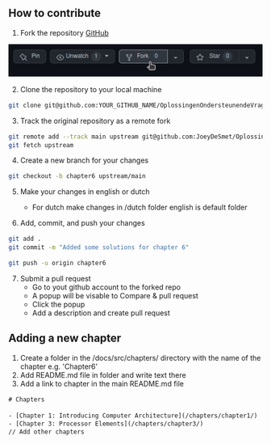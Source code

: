 ## How to contribute

1. Fork the repository [GitHub](https://github.com/JoeyDeSmet/OplossingenOndersteunendeVragenComputerarchitectuur)

![Fork](/img/Fork.png)

2. Clone the repository to your local machine

```bash
git clone git@github.com:YOUR_GITHUB_NAME/OplossingenOndersteunendeVragenComputerarchitectuur.git
```

3. Track the original repository as a remote fork

```bash
git remote add --track main upstream git@github.com:JoeyDeSmet/OplossingenOndersteunendeVragenComputerarchitectuur.git
git fetch upstream
```

4. Create a new branch for your changes

```bash
git checkout -b chapter6 upstream/main
```

5. Make your changes in english or dutch
    - For dutch make changes in /dutch folder english is default folder

6. Add, commit, and push your changes

```bash
git add .
git commit -m "Added some solutions for chapter 6"
```

```bash
git push -u origin chapter6
```

7. Submit a pull request
    - Go to yout github account to the forked repo
    - A popup will be visable to Compare & pull request
    - Click the popup
    - Add a description and create pull request 

## Adding a new chapter

1. Create a folder in the /docs/src/chapters/ directory with the name of the chapter e.g. 'Chapter6'
2. Add README.md file in folder and write text there
3. Add a link to chapter in the main README.md file

```text
# Chapters

- [Chapter 1: Introducing Computer Architecture](/chapters/chapter1/)
- [Chapter 3: Processor Elements](/chapters/chapter3/)
// Add other chapters
```
